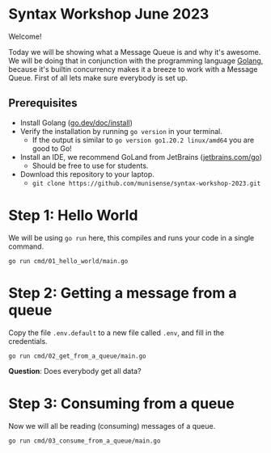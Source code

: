 # Syntax Workshop June 2023

Welcome!

Today we will be showing what a Message Queue is and why it's awesome. We will be doing that in conjunction with the
programming language [Golang](https://go.dev/), because it's builtin concurrency makes it a breeze to work with a
Message Queue. First of all lets make sure everybody is set up.

## Prerequisites

- Install Golang ([go.dev/doc/install](https://go.dev/doc/install))
- Verify the installation by running `go version` in your terminal.
    - If the output is similar to `go version go1.20.2 linux/amd64` you are good to Go!
- Install an IDE, we recommend GoLand from JetBrains ([jetbrains.com/go](https://www.jetbrains.com/go/))
    - Should be free to use for students.
- Download this repository to your laptop.
    - `git clone https://github.com/munisense/syntax-workshop-2023.git`

# Step 1: Hello World

We will be using `go run` here, this compiles and runs your code in a single command.

```shell
go run cmd/01_hello_world/main.go
```

# Step 2: Getting a message from a queue

Copy the file `.env.default` to a new file called `.env`, and fill in the credentials.

```shell
go run cmd/02_get_from_a_queue/main.go
```

**Question**: Does everybody get all data?

# Step 3: Consuming from a queue

Now we will all be reading (consuming) messages of a queue.

```shell
go run cmd/03_consume_from_a_queue/main.go
```
